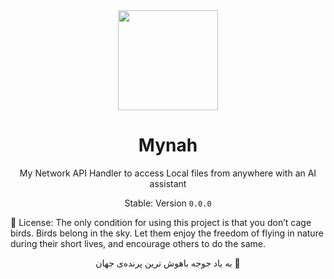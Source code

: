 <div align="center">

<img src="https://github.com/user-attachments/assets/b9cfd407-e3a5-4ff7-ab0e-c1cdd8d79871"  width=160 height=160  align="center">

# Mynah

My Network API Handler to access Local files from anywhere with an AI assistant

Stable: Version `0.0.0`
</div>

📜 License: The only condition for using this project is that you don’t cage birds. Birds belong in the sky. Let them enjoy the freedom of flying in nature during their short lives, and encourage others to do the same.

<div align="center">
به یاد جوجه باهوش ترین پرنده‌ی جهان 🖤
</div>
